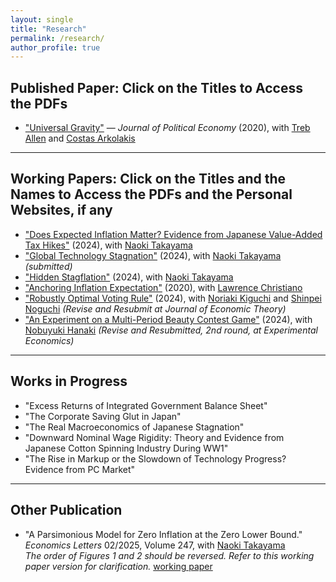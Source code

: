 ```yaml
---
layout: single
title: "Research"
permalink: /research/
author_profile: true
---
```


## Published Paper: Click on the Titles to Access the PDFs
- ["Universal Gravity"](https://www.journals.uchicago.edu/doi/abs/10.1086/704385?af=R&mobileUi=0) — *Journal of Political Economy* (2020), with [Treb Allen](https://sites.google.com/site/treballen/home?authuser=0) and [Costas Arkolakis](https://arkolakis.com/)

---

## Working Papers: Click on the Titles and the Names to Access the PDFs and the Personal Websites, if any
- ["Does Expected Inflation Matter? Evidence from Japanese Value-Added Tax Hikes"]( # ) (2024), with [Naoki Takayama](#)
- ["Global Technology Stagnation"]( # ) (2024), with [Naoki Takayama](#) *(submitted)*
- ["Hidden Stagflation"]( # ) (2024), with [Naoki Takayama](#)
- ["Anchoring Inflation Expectation"]( # ) (2020), with [Lawrence Christiano](#)
- ["Robustly Optimal Voting Rule"]( # ) (2024), with [Noriaki Kiguchi](#) and [Shinpei Noguchi](#) *(Revise and Resubmit at Journal of Economic Theory)*
- ["An Experiment on a Multi-Period Beauty Contest Game"]( # ) (2024), with [Nobuyuki Hanaki](#) *(Revise and Resubmitted, 2nd round, at Experimental Economics)*

---

## Works in Progress
- "Excess Returns of Integrated Government Balance Sheet"
- "The Corporate Saving Glut in Japan"
- "The Real Macroeconomics of Japanese Stagnation"
- "Downward Nominal Wage Rigidity: Theory and Evidence from Japanese Cotton Spinning Industry During WW1"
- "The Rise in Markup or the Slowdown of Technology Progress? Evidence from PC Market"

---

## Other Publication
- "A Parsimonious Model for Zero Inflation at the Zero Lower Bound." *Economics Letters* 02/2025, Volume 247, with [Naoki Takayama](#)  
  *The order of Figures 1 and 2 should be reversed. Refer to this working paper version for clarification.* [working paper](#)
